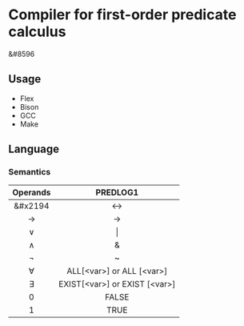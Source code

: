 <!--Copyright Andrik Seeger 2022-->

# Compiler for first-order predicate calculus

&#8596

## Usage

* Flex 
* Bison
* GCC
* Make

## Language
### Semantics
Operands  | PREDLOG1
:-------------: | :-------------:
&#x2194 | <->
→  | ->
∨  | \\|
∧  | &
¬  | ~
∀<var>  | ALL[\<var\>] or ALL [\<var\>]
∃<var>  | EXIST[\<var\>] or EXIST [\<var\>]
0  | FALSE
1  | TRUE
